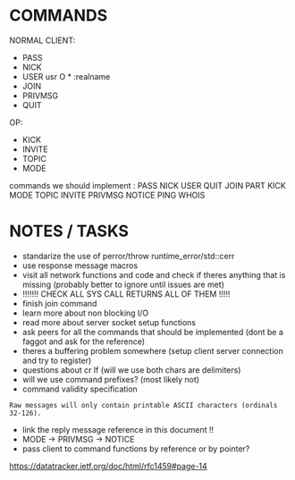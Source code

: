 # COMMANDS

NORMAL CLIENT:
- PASS
- NICK
- USER usr O * :realname
- JOIN
- PRIVMSG
- QUIT

OP:
- KICK
- INVITE
- TOPIC
- MODE

commands we should implement :
PASS
NICK
USER
QUIT
JOIN
PART
KICK
MODE
TOPIC
INVITE
PRIVMSG
NOTICE
PING
WHOIS

# NOTES / TASKS

- standarize the use of perror/throw runtime_error/std::cerr
- use response message macros
- visit all network functions and code and check if theres anything that is missing (probably better to ignore until issues are met)
- !!!!!!! CHECK ALL SYS CALL RETURNS ALL OF THEM !!!!!
- finish join command
- learn more about non blocking I/O
- read more about server socket setup functions
- ask peers for all the commands that should be implemented (dont be a faggot and ask for the reference)
- theres a buffering problem somewhere (setup client server connection and try to register)	
- questions about cr lf (will we use both chars are delimiters)
- will we use command prefixes? (most likely not)
- command validity specification
```
Raw messages will only contain printable ASCII characters (ordinals 32-126).
```
- link the reply message reference in this document !!
- MODE -> PRIVMSG -> NOTICE
- pass client to command functions by reference or by pointer?

https://datatracker.ietf.org/doc/html/rfc1459#page-14	